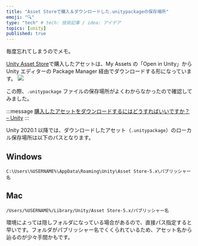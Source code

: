 ```yaml
---
title: "Asset Storeで購入＆ダウンロードした.unitypackageの保存場所"
emoji: "🔍"
type: "tech" # tech: 技術記事 / idea: アイデア
topics: [unity]
published: true
---
```


毎度忘れてしまうのでメモ。

[Unity Asset Store](https://assetstore.unity.com/)で購入したアセットは、My Assets の「Open in Unity」から Unity エディターの Package Manager 経由でダウンロードする形になっています。
![](https://storage.googleapis.com/zenn-user-upload/35551eebaf50-20220302.png)

この際、`.unitypackage` ファイルの保存場所がよくわからなかったので確認してみました。

:::message
[購入したアセットをダウンロードするにはどうすればいいですか？ – Unity](https://support.unity.com/hc/ja/articles/210112873-%E8%B3%BC%E5%85%A5%E3%81%97%E3%81%9F%E3%82%A2%E3%82%BB%E3%83%83%E3%83%88%E3%82%92%E3%83%80%E3%82%A6%E3%83%B3%E3%83%AD%E3%83%BC%E3%83%89%E3%81%99%E3%82%8B%E3%81%AB%E3%81%AF%E3%81%A9%E3%81%86%E3%81%99%E3%82%8C%E3%81%B0%E3%81%84%E3%81%84%E3%81%A7%E3%81%99%E3%81%8B-)
:::

Unity 2020.1 以降では、ダウンロードしたアセット（`.unitypackage`）のローカル保存場所は以下のパスとなります。

## Windows

```
C:\Users\%USERNAME%\AppData\Roaming\Unity\Asset Store-5.x\パブリッシャー名
```

## Mac

```
/Users/%USERNAME%/Library/Unity/Asset Store-5.x/パブリッシャー名
```

環境によっては隠しフォルダになっている場合があるので、直接パス指定すると早いです。フォルダがパブリッシャー名でくくられているため、アセット名から辿るのが少々手間かもです。
